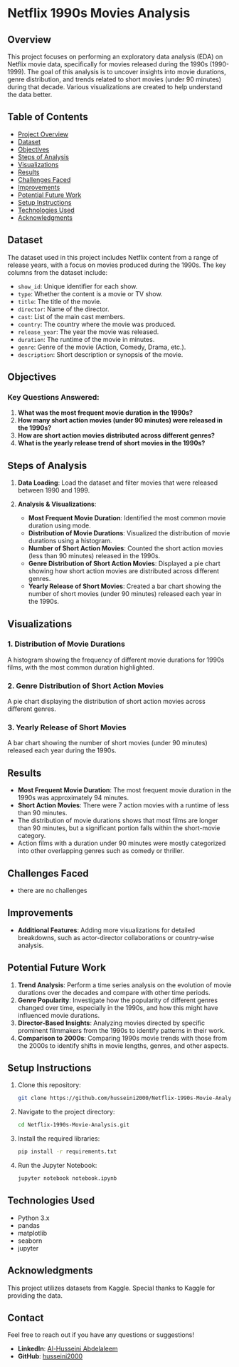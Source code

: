 # Netflix 1990s Movies Analysis

## Overview

This project focuses on performing an exploratory data analysis (EDA) on Netflix movie data, specifically for movies released during the 1990s (1990-1999). The goal of this analysis is to uncover insights into movie durations, genre distribution, and trends related to short movies (under 90 minutes) during that decade. Various visualizations are created to help understand the data better.

## Table of Contents
- [Project Overview](#project-overview)
- [Dataset](#dataset)
- [Objectives](#objectives)
- [Steps of Analysis](#steps-of-analysis)
- [Visualizations](#visualizations)
- [Results](#results)
- [Challenges Faced](#challenges-faced)
- [Improvements](#improvements)
- [Potential Future Work](#potential-future-work)
- [Setup Instructions](#setup-instructions)
- [Technologies Used](#technologies-used)
- [Acknowledgments](#acknowledgments)

## Dataset
The dataset used in this project includes Netflix content from a range of release years, with a focus on movies produced during the 1990s. The key columns from the dataset include:
- `show_id`: Unique identifier for each show.
- `type`: Whether the content is a movie or TV show.
- `title`: The title of the movie.
- `director`: Name of the director.
- `cast`: List of the main cast members.
- `country`: The country where the movie was produced.
- `release_year`: The year the movie was released.
- `duration`: The runtime of the movie in minutes.
- `genre`: Genre of the movie (Action, Comedy, Drama, etc.).
- `description`: Short description or synopsis of the movie.
  
## Objectives

### Key Questions Answered:
1. **What was the most frequent movie duration in the 1990s?**
2. **How many short action movies (under 90 minutes) were released in the 1990s?**
3. **How are short action movies distributed across different genres?**
4. **What is the yearly release trend of short movies in the 1990s?**

## Steps of Analysis

1. **Data Loading**: Load the dataset and filter movies that were released between 1990 and 1999.
   
2. **Analysis & Visualizations**:
   - **Most Frequent Movie Duration**: Identified the most common movie duration using mode.
   - **Distribution of Movie Durations**: Visualized the distribution of movie durations using a histogram.
   - **Number of Short Action Movies**: Counted the short action movies (less than 90 minutes) released in the 1990s.
   - **Genre Distribution of Short Action Movies**: Displayed a pie chart showing how short action movies are distributed across different genres.
   - **Yearly Release of Short Movies**: Created a bar chart showing the number of short movies (under 90 minutes) released each year in the 1990s.

## Visualizations

### 1. **Distribution of Movie Durations**
   A histogram showing the frequency of different movie durations for 1990s films, with the most common duration highlighted.

### 2. **Genre Distribution of Short Action Movies**
   A pie chart displaying the distribution of short action movies across different genres.

### 3. **Yearly Release of Short Movies**
   A bar chart showing the number of short movies (under 90 minutes) released each year during the 1990s.

## Results
- **Most Frequent Movie Duration**: The most frequent movie duration in the 1990s was approximately 94 minutes.
- **Short Action Movies**: There were 7 action movies with a runtime of less than 90 minutes.
- The distribution of movie durations shows that most films are longer than 90 minutes, but a significant portion falls within the short-movie category.
- Action films with a duration under 90 minutes were mostly categorized into other overlapping genres such as comedy or thriller.

## Challenges Faced
- there are no challenges

## Improvements
- **Additional Features**: Adding more visualizations for detailed breakdowns, such as actor-director collaborations or country-wise analysis.

## Potential Future Work
1. **Trend Analysis**: Perform a time series analysis on the evolution of movie durations over the decades and compare with other time periods.
2. **Genre Popularity**: Investigate how the popularity of different genres changed over time, especially in the 1990s, and how this might have influenced movie durations.
3. **Director-Based Insights**: Analyzing movies directed by specific prominent filmmakers from the 1990s to identify patterns in their work.
4. **Comparison to 2000s**: Comparing 1990s movie trends with those from the 2000s to identify shifts in movie lengths, genres, and other aspects.

## Setup Instructions

1. Clone this repository:
    ```bash
    git clone https://github.com/husseini2000/Netflix-1990s-Movie-Analysis.git
    ```

2. Navigate to the project directory:
    ```bash
    cd Netflix-1990s-Movie-Analysis.git
    ```

3. Install the required libraries:
    ```bash
    pip install -r requirements.txt
    ```

4. Run the Jupyter Notebook:
    ```bash
    jupyter notebook notebook.ipynb
    ```

## Technologies Used

- Python 3.x
- pandas
- matplotlib
- seaborn
- jupyter

## Acknowledgments

This project utilizes datasets from Kaggle. Special thanks to Kaggle for providing the data.

## Contact

Feel free to reach out if you have any questions or suggestions!

- **LinkedIn**: [Al-Husseini Abdelaleem](https://www.linkedin.com/in/al-husseiniabdelaleem)
- **GitHub**: [husseini2000](https://github.com/husseini2000)


